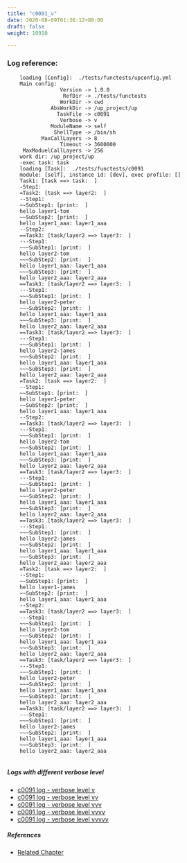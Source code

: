```yaml
---
title: "c0091_v"
date: 2020-08-09T01:36:12+88:00
draft: false
weight: 10910

---
```


### Log reference: <no value>

```
    loading [Config]:  ./tests/functests/upconfig.yml
    Main config:
                 Version -> 1.0.0
                  RefDir -> ./tests/functests
                 WorkDir -> cwd
              AbsWorkDir -> /up_project/up
                TaskFile -> c0091
                 Verbose -> v
              ModuleName -> self
               ShellType -> /bin/sh
           MaxCallLayers -> 8
                 Timeout -> 3600000
     MaxModuelCallLayers -> 256
    work dir: /up_project/up
    -exec task: task
    loading [Task]:  ./tests/functests/c0091
    module: [self], instance id: [dev], exec profile: []
    Task1: [task ==> task:  ]
    -Step1:
    =Task2: [task ==> layer2:  ]
    --Step1:
    ~~SubStep1: [print:  ]
    hello layer1-tom
    ~~SubStep2: [print:  ]
    hello layer1_aaa: layer1_aaa
    --Step2:
    ==Task3: [task/layer2 ==> layer3:  ]
    ---Step1:
    ~~~SubStep1: [print:  ]
    hello layer2-tom
    ~~~SubStep2: [print:  ]
    hello layer1_aaa: layer1_aaa
    ~~~SubStep3: [print:  ]
    hello layer2_aaa: layer2_aaa
    ==Task3: [task/layer2 ==> layer3:  ]
    ---Step1:
    ~~~SubStep1: [print:  ]
    hello layer2-peter
    ~~~SubStep2: [print:  ]
    hello layer1_aaa: layer1_aaa
    ~~~SubStep3: [print:  ]
    hello layer2_aaa: layer2_aaa
    ==Task3: [task/layer2 ==> layer3:  ]
    ---Step1:
    ~~~SubStep1: [print:  ]
    hello layer2-james
    ~~~SubStep2: [print:  ]
    hello layer1_aaa: layer1_aaa
    ~~~SubStep3: [print:  ]
    hello layer2_aaa: layer2_aaa
    =Task2: [task ==> layer2:  ]
    --Step1:
    ~~SubStep1: [print:  ]
    hello layer1-peter
    ~~SubStep2: [print:  ]
    hello layer1_aaa: layer1_aaa
    --Step2:
    ==Task3: [task/layer2 ==> layer3:  ]
    ---Step1:
    ~~~SubStep1: [print:  ]
    hello layer2-tom
    ~~~SubStep2: [print:  ]
    hello layer1_aaa: layer1_aaa
    ~~~SubStep3: [print:  ]
    hello layer2_aaa: layer2_aaa
    ==Task3: [task/layer2 ==> layer3:  ]
    ---Step1:
    ~~~SubStep1: [print:  ]
    hello layer2-peter
    ~~~SubStep2: [print:  ]
    hello layer1_aaa: layer1_aaa
    ~~~SubStep3: [print:  ]
    hello layer2_aaa: layer2_aaa
    ==Task3: [task/layer2 ==> layer3:  ]
    ---Step1:
    ~~~SubStep1: [print:  ]
    hello layer2-james
    ~~~SubStep2: [print:  ]
    hello layer1_aaa: layer1_aaa
    ~~~SubStep3: [print:  ]
    hello layer2_aaa: layer2_aaa
    =Task2: [task ==> layer2:  ]
    --Step1:
    ~~SubStep1: [print:  ]
    hello layer1-james
    ~~SubStep2: [print:  ]
    hello layer1_aaa: layer1_aaa
    --Step2:
    ==Task3: [task/layer2 ==> layer3:  ]
    ---Step1:
    ~~~SubStep1: [print:  ]
    hello layer2-tom
    ~~~SubStep2: [print:  ]
    hello layer1_aaa: layer1_aaa
    ~~~SubStep3: [print:  ]
    hello layer2_aaa: layer2_aaa
    ==Task3: [task/layer2 ==> layer3:  ]
    ---Step1:
    ~~~SubStep1: [print:  ]
    hello layer2-peter
    ~~~SubStep2: [print:  ]
    hello layer1_aaa: layer1_aaa
    ~~~SubStep3: [print:  ]
    hello layer2_aaa: layer2_aaa
    ==Task3: [task/layer2 ==> layer3:  ]
    ---Step1:
    ~~~SubStep1: [print:  ]
    hello layer2-james
    ~~~SubStep2: [print:  ]
    hello layer1_aaa: layer1_aaa
    ~~~SubStep3: [print:  ]
    hello layer2_aaa: layer2_aaa
    
```

##### Logs with different verbose level
* [c0091 log - verbose level v](../../logs/c0091_v)
* [c0091 log - verbose level vv](../../logs/c0091_vv)
* [c0091 log - verbose level vvv](../../logs/c0091_vvv)
* [c0091 log - verbose level vvvv](../../logs/c0091_vvvv)
* [c0091 log - verbose level vvvvv](../../logs/c0091_vvvvv)

##### References
* [Related Chapter](../../loop/c0091)
